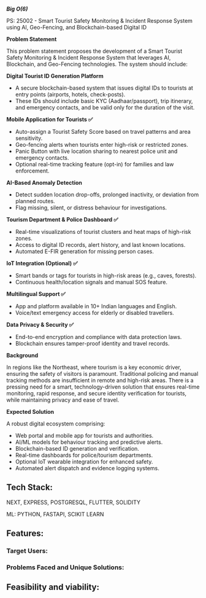***Big O(6)***

PS: 25002 - Smart Tourist Safety Monitoring & Incident Response System using Al, Geo-Fencing, and Blockchain-based Digital ID

**Problem Statement**

This problem statement proposes the development of a Smart Tourist Safety Monitoring & Incident Response System that leverages AI, Blockchain, and Geo-Fencing technologies. The system should include:

**Digital Tourist ID Generation Platform** 

- A secure blockchain-based system that issues digital IDs to tourists at entry points (airports, hotels, check-posts).
- These IDs should include basic KYC (Aadhaar/passport), trip itinerary, and emergency contacts, and be valid only for the duration of the visit.

**Mobile Application for Tourists ✅**

- Auto-assign a Tourist Safety Score based on travel patterns and area sensitivity.
- Geo-fencing alerts when tourists enter high-risk or restricted zones.
- Panic Button with live location sharing to nearest police unit and emergency contacts.
- Optional real-time tracking feature (opt-in) for families and law enforcement.

**AI-Based Anomaly Detection** 

- Detect sudden location drop-offs, prolonged inactivity, or deviation from planned routes.
- Flag missing, silent, or distress behaviour for investigations.

**Tourism Department & Police Dashboard ✅**

- Real-time visualizations of tourist clusters and heat maps of high-risk zones.
- Access to digital ID records, alert history, and last known locations.
- Automated E-FIR generation for missing person cases.

**IoT Integration (Optional) ✅**

- Smart bands or tags for tourists in high-risk areas (e.g., caves, forests).
- Continuous health/location signals and manual SOS feature.

**Multilingual Support ✅**

- App and platform available in 10+ Indian languages and English.
- Voice/text emergency access for elderly or disabled travellers.

**Data Privacy & Security ✅**

- End-to-end encryption and compliance with data protection laws.
- Blockchain ensures tamper-proof identity and travel records.

**Background**

In regions like the Northeast, where tourism is a key economic driver, ensuring the safety of visitors is paramount. Traditional policing and manual tracking methods are insufficient in remote and high-risk areas. There is a pressing need for a smart, technology-driven solution that ensures real-time monitoring, rapid response, and secure identity verification for tourists, while maintaining privacy and ease of travel.

**Expected Solution**

A robust digital ecosystem comprising:

- Web portal and mobile app for tourists and authorities.
- AI/ML models for behaviour tracking and predictive alerts.
- Blockchain-based ID generation and verification.
- Real-time dashboards for police/tourism departments.
- Optional IoT wearable integration for enhanced safety.
- Automated alert dispatch and evidence logging systems.

## Tech Stack:

NEXT, EXPRESS, POSTGRESQL, FLUTTER, SOLIDITY

ML: PYTHON, FASTAPI, SCIKIT LEARN

## Features:

### Target Users:

### Problems Faced and Unique Solutions:

## Feasibility and viability:

